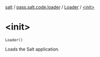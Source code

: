 [salt](../../index.md) / [pass.salt.code.loader](../index.md) / [Loader](index.md) / [&lt;init&gt;](./-init-.md)

# &lt;init&gt;

`Loader()`

Loads the Salt application.

